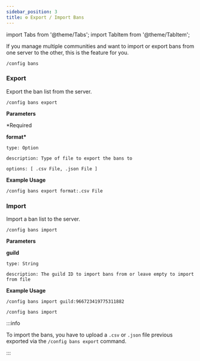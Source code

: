 ```yaml
---
sidebar_position: 3
title: ⚙️ Export / Import Bans
---
```


<!-- Imports -->
import Tabs from '@theme/Tabs';
import TabItem from '@theme/TabItem';

<!-- Documentation -->
If you manage multiple communities and want to import or export bans from one server to the other, this is the feature for you.

```
/config bans
```

### Export

Export the ban list from the server.

```
/config bans export
```

**Parameters**

\*Required

**format\***

    type: Option

    description: Type of file to export the bans to

    options: [ .csv File, .json File ]

**Example Usage**

```
/config bans export format:.csv File
```

### Import

Import a ban list to the server.

```
/config bans import
```

**Parameters**

**guild**

    type: String

    description: The guild ID to import bans from or leave empty to import from file

**Example Usage**

<Tabs>
<TabItem value="guildid" label="Usage with Guild ID" default>

```
/config bans import guild:966723419775311882
```

</TabItem>
<TabItem value="file" label="Usage with File">

```
/config bans import
```

:::info

To import the bans, you have to upload a `.csv` or `.json` file previous exported via the `/config bans export` command.

:::

</TabItem>
</Tabs>
